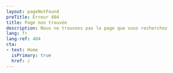 ```yaml
---
layout: pageNotFound
preTitle: Erreur 404
title: Page non trouvée
description: Nous ne trouvons pas la page que vous recherchez
lang: fr
lang-ref: 404
cta:
- text: Home
  isPrimary: true
  href: /
---
```

